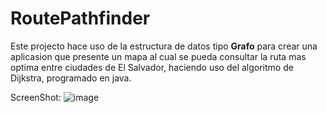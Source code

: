 # RoutePathfinder

Este projecto hace uso de la estructura de datos tipo **Grafo** para crear una aplicasion que presente un mapa al cual se pueda consultar la ruta mas optima entre ciudades de El Salvador, haciendo uso del algoritmo de Dijkstra, programado en java.

ScreenShot:
![image](https://user-images.githubusercontent.com/14005013/99918816-1402f780-2cdf-11eb-8ba0-fc73fb7be0e8.png)
